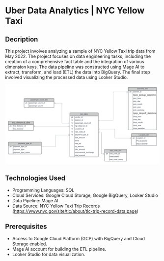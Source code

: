 # Uber Data Analytics | NYC Yellow Taxi
## Decription
This project involves analyzing a sample of NYC Yellow Taxi trip data from May 2022. The project focuses on data engineering tasks, including the creation of a comprehensive fact table and the integration of various dimension keys. The data pipeline was constructed using Mage AI to extract, transform, and load (ETL) the data into BigQuery. The final step involved visualizing the processed data using Looker Studio.

![Data Visualization](./Uber_data.png)

## Technologies Used
- Programming Languages: SQL
- Cloud Services: Google Cloud Storage, Google BigQuery, Looker Studio
- Data Pipeline: Mage AI
- Data Source: NYC Yellow Taxi Trip Records (https://www.nyc.gov/site/tlc/about/tlc-trip-record-data.page)

## Prerequisites
- Access to Google Cloud Platform (GCP) with BigQuery and Cloud Storage enabled.
- Mage AI account for building the ETL pipeline.
- Looker Studio for data visualization.
